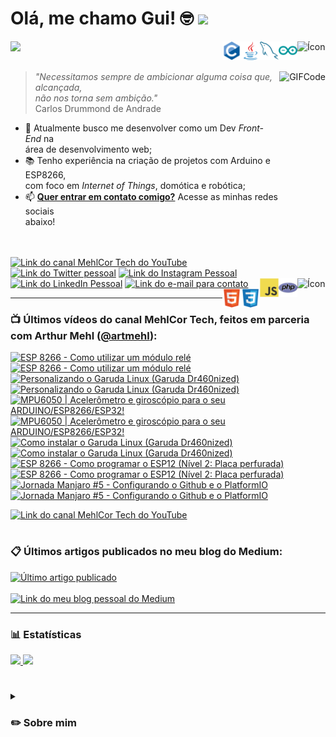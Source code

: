 <!--
    Olá querido/querida/queride visitante! Neste documento README.md, você verá vários comentários a respeito dos elementos presentes aqui em Markdown e em HTML/CSS, com o intuito de facilitar o entendimento da estrutura desse documento e consequentemente para poder servir de base para qualquer um que queira montar o seu README.md próprio.
    Fique à vontade, e espero que te ajude a criar uma "homepage" bem bonita e completa para o seu GitHub!

    OBS.: Esse meu readme.md foi inspirada no da "@rafaballerini". Muito obrigado, Rafa!
-->

# Olá, me chamo Gui! 🤓 <img src="https://github.com/gui-cordeiro/gui-cordeiro/assets/83349463/d7fcfeb5-334b-4b4d-ab73-a460a935d004" height="30px"/>

<span>
    <!-- Este é o banner de boas vindas em GIF (do "Bem-vindo/Bem-vinda/Bem-vinde"), feita por mim mesmo no site Canva! -->
    <img align="left" src="https://user-images.githubusercontent.com/83349463/213604596-4d8e04ce-7746-4055-b80b-c1994c4c00bd.gif"/>
    <!-- Este é um ícone transparente - ele é necessário para seja possível "centralizar" os demais ícones das linguagens que virão a seguir. Em poucas palavras: "Gambiarra a gente aceita. O que a gente não aceita é a derrota. 😎" -->
    <a href="#"><img align="right" alt="Ícone transparente" width="45em" height="20em" src="https://user-images.githubusercontent.com/83349463/151667763-eed1f9e2-ff23-462e-be41-a6046ad8434a.png"/></a>
    <!-- Este são os ícones das linguagens/frameworks/ferramentas nos quais tenho experiência, e que estão situados na parte superior do GIF à direita e exibidos de trás pra frente. Para mais ícones de outras linguagens, acesse este repositório: "https://github.com/devicons/devicon/tree/master/icons" -->
    <a href="https://www.arduino.cc/reference/pt/"><img align="right" alt="Ícone do Arduino" width="30em" src="https://github.com/devicons/devicon/blob/master/icons/arduino/arduino-original.svg"/></a>
    <a href="https://dev.mysql.com/doc/"><img align="right" alt="Ícone do MySQL" width="30em" src="https://github.com/devicons/devicon/blob/master/icons/mysql/mysql-original.svg"/></a>
    <a href="https://docs.oracle.com/en/java/"><img align="right" alt="Ícone do Java" width="30em" src="https://github.com/devicons/devicon/blob/master/icons/java/java-original.svg"/></a>
    <a href="https://www.ibm.com/docs/pt/i/7.2?topic=languages-c-c"><img align="right" alt="Ícone do C" width="30em" src="https://github.com/devicons/devicon/blob/master/icons/c/c-original.svg"/></a><br>
</span>

<br>

<!-- Este é o GIF da direita, feita pela JetBrains. Achei no site GIPHY. -->
<a href="https://media.giphy.com/media/R03zWv5p1oNSQd91EP/giphy.gif"><img align="right" height="300em" alt="GIFCode" src="https://user-images.githubusercontent.com/83349463/213545358-5bc13699-5fc5-40ce-af6b-3410f0d98d98.gif"></a>

> *"Necessitamos sempre de ambicionar alguma coisa que, alcançada,<br>não nos torna sem ambição."* <br>
> Carlos Drummond de Andrade
<ul>
    <li>🧠 Atualmente busco me desenvolver como um Dev <em>Front-End</em> na<br>área de desenvolvimento web;
    <li>📚 Tenho experiência na criação de projetos com Arduino e ESP8266,<br>com foco em <em>Internet of Things</em>, domótica e robótica;
    <li>📫 <strong><a href="mailto: guisg.cordeiro@gmail.com">Quer entrar em contato comigo?</a></strong> Acesse as minhas redes sociais<br>abaixo!
</ul>
<br><br>

<!--    
    O modelo do botão funciona na forma de URL. Copie e altere os valores a seguir que estão entre aspas. Lembre-se de RETIRÁ-LAS para que o botão seja criado:
    
    https://img.shields.io/badge/-"NOME_PERSONALIZADO"-"COR_DE_FUNDO_DO_BOTÃO"?style=for-the-badge&logo="LOGO_DO_SITE"&logoColor="COR DA LETRA"

    - NOME_PERSONALIZADO: O conteúdo escrito do botão. Pode escrever qualquer coisa mesmo;
    - COR_DE_FUNDO_DO_BOTÃO: A cor de fundo do botão. Pode ser escrito em inglês (como "red" ou "blue") ou em hexadecimal no formato "%23FFFFFF" (como "%23FF0000" para vermelho, ou "%230000FF" para azul);
    - LOGO_DO_SITE: Irá obter a logo do site desejado para o botão. Basta escrever apenas "instagram", "youtube", "github", etc.;
    - COR DA LETRA: A cor do nome personalizado e da logo do botão. Pode ser escrito em inglês (como "white") ou em hexadecimal no formato "%23FFFFFF" (como "%23FF0000" para vermelho, ou "%230000FF" para azul).

    Para mais informações, acesse o site "https://shields.io/".
-->
<span>
    <!-- Botão do YouTube e seu link direto -->
    <a href="https://bit.ly/MehlCorTechYT"><img src="https://img.shields.io/badge/-YouTube-%23EA4335?style=for-the-badge&logo=youtube&logoColor=white" alt="Link do canal MehlCor Tech do YouTube"></a>
    <!-- Botão do Twitter/X e seu link direto -->
    <a href="https://bit.ly/3KvevsH"><img src="https://img.shields.io/badge/-Twitter-%2300ACEE?style=for-the-badge&logo=twitter&logoColor=white" alt="Link do Twitter pessoal"></a>
    <!-- Botão do Instagram e seu link direto -->
    <a href="https://bit.ly/47eH6we"><img src="https://img.shields.io/badge/-Instagram-%23E4405F?style=for-the-badge&logo=instagram&logoColor=white" alt="Link do Instagram Pessoal"></a>
    <!-- Botão do LinkedIn e seu link direto -->
    <a href="https://bit.ly/3vkdnyw"><img src="https://img.shields.io/badge/-LinkedIn-%230077B5?style=for-the-badge&logo=linkedin&logoColor=white" alt="Link do LinkedIn Pessoal"></a>
    <!-- Botão do Gmail e seu link direto para entrar em contato -->
    <a href="mailto: guisg.cordeiro@gmail.com"><img src="https://img.shields.io/badge/-Gmail-%23bf0d00?style=for-the-badge&logo=gmail&logoColor=white" alt="Link do e-mail para contato"></a>
</span>

<span>
    <!-- Este é um outro ícone transparente que irá "centralizar" os ícones seguintes -->
    <a href="#"><img align="right" alt="Ícone transparente" width="45em" height="20em" src="https://user-images.githubusercontent.com/83349463/151667763-eed1f9e2-ff23-462e-be41-a6046ad8434a.png"/></a>
    <!-- Este são os ícones das linguagens nas quais tenho experiência situados na parte inferior do GIF à direita -->
    <a href="https://www.php.net/docs.php"><img align="right" alt="Ícone do PHP" width="30em"src="https://github.com/devicons/devicon/blob/master/icons/php/php-original.svg"/></a>
    <a href="https://developer.mozilla.org/pt-BR/docs/Web/JavaScript/Reference"><img align="right" alt="Ícone do JavaScript" width="30px" src="https://github.com/devicons/devicon/blob/master/icons/javascript/javascript-original.svg"/></a>
    <a href="https://developer.mozilla.org/pt-BR/docs/Web/CSS/Reference"><img align="right" alt="Ícone das CSS" width="30em" src="https://github.com/devicons/devicon/blob/master/icons/css3/css3-original.svg"/></a>
    <a href="https://developer.mozilla.org/pt-BR/docs/Web/HTML/Reference"><img align="right" alt="Ícone da HTML" width="30em" src="https://github.com/devicons/devicon/blob/master/icons/html5/html5-original.svg"/></a>
</span>

---

### 📺 Últimos vídeos do canal MehlCor Tech, feitos em parceria com Arthur Mehl ([@artmehl](https://github.com/artmehl)):
<!-- BEGIN YOUTUBE-CARDS -->
[![ESP 8266 - Como utilizar um módulo relé](https://ytcards.demolab.com/?id=6eYc6gmlF9U&title=ESP+8266+-+Como+utilizar+um+m%C3%B3dulo+rel%C3%A9&lang=ptbr&timestamp=1678572002&background_color=%230d1117&title_color=%23ffffff&stats_color=%23dedede&max_title_lines=2&width=250&border_radius=5&duration=1444 "ESP 8266 - Como utilizar um módulo relé")](https://www.youtube.com/watch?v=6eYc6gmlF9U#gh-dark-mode-only)[![ESP 8266 - Como utilizar um módulo relé](https://ytcards.demolab.com/?id=6eYc6gmlF9U&title=ESP+8266+-+Como+utilizar+um+m%C3%B3dulo+rel%C3%A9&lang=ptbr&timestamp=1678572002&background_color=%23ffffff&title_color=%2324292f&stats_color=%2357606a&max_title_lines=2&width=250&border_radius=5&duration=1444 "ESP 8266 - Como utilizar um módulo relé")](https://www.youtube.com/watch?v=6eYc6gmlF9U#gh-light-mode-only)
[![Personalizando o Garuda Linux (Garuda Dr460nized)](https://ytcards.demolab.com/?id=UlA3xTt6S2Q&title=Personalizando+o+Garuda+Linux+%28Garuda+Dr460nized%29&lang=ptbr&timestamp=1675004427&background_color=%230d1117&title_color=%23ffffff&stats_color=%23dedede&max_title_lines=2&width=250&border_radius=5&duration=641 "Personalizando o Garuda Linux (Garuda Dr460nized)")](https://www.youtube.com/watch?v=UlA3xTt6S2Q#gh-dark-mode-only)[![Personalizando o Garuda Linux (Garuda Dr460nized)](https://ytcards.demolab.com/?id=UlA3xTt6S2Q&title=Personalizando+o+Garuda+Linux+%28Garuda+Dr460nized%29&lang=ptbr&timestamp=1675004427&background_color=%23ffffff&title_color=%2324292f&stats_color=%2357606a&max_title_lines=2&width=250&border_radius=5&duration=641 "Personalizando o Garuda Linux (Garuda Dr460nized)")](https://www.youtube.com/watch?v=UlA3xTt6S2Q#gh-light-mode-only)
[![MPU6050 | Acelerômetro e giroscópio para o seu ARDUINO/ESP8266/ESP32!](https://ytcards.demolab.com/?id=ibVH8V2EwEg&title=MPU6050+%7C+Aceler%C3%B4metro+e+girosc%C3%B3pio+para+o+seu+ARDUINO%2FESP8266%2FESP32%21&lang=ptbr&timestamp=1674918035&background_color=%230d1117&title_color=%23ffffff&stats_color=%23dedede&max_title_lines=2&width=250&border_radius=5&duration=1082 "MPU6050 | Acelerômetro e giroscópio para o seu ARDUINO/ESP8266/ESP32!")](https://www.youtube.com/watch?v=ibVH8V2EwEg#gh-dark-mode-only)[![MPU6050 | Acelerômetro e giroscópio para o seu ARDUINO/ESP8266/ESP32!](https://ytcards.demolab.com/?id=ibVH8V2EwEg&title=MPU6050+%7C+Aceler%C3%B4metro+e+girosc%C3%B3pio+para+o+seu+ARDUINO%2FESP8266%2FESP32%21&lang=ptbr&timestamp=1674918035&background_color=%23ffffff&title_color=%2324292f&stats_color=%2357606a&max_title_lines=2&width=250&border_radius=5&duration=1082 "MPU6050 | Acelerômetro e giroscópio para o seu ARDUINO/ESP8266/ESP32!")](https://www.youtube.com/watch?v=ibVH8V2EwEg#gh-light-mode-only)
[![Como instalar o Garuda Linux (Garuda Dr460nized)](https://ytcards.demolab.com/?id=fFp5DAzT-JI&title=Como+instalar+o+Garuda+Linux+%28Garuda+Dr460nized%29&lang=ptbr&timestamp=1674217815&background_color=%230d1117&title_color=%23ffffff&stats_color=%23dedede&max_title_lines=2&width=250&border_radius=5&duration=1490 "Como instalar o Garuda Linux (Garuda Dr460nized)")](https://www.youtube.com/watch?v=fFp5DAzT-JI#gh-dark-mode-only)[![Como instalar o Garuda Linux (Garuda Dr460nized)](https://ytcards.demolab.com/?id=fFp5DAzT-JI&title=Como+instalar+o+Garuda+Linux+%28Garuda+Dr460nized%29&lang=ptbr&timestamp=1674217815&background_color=%23ffffff&title_color=%2324292f&stats_color=%2357606a&max_title_lines=2&width=250&border_radius=5&duration=1490 "Como instalar o Garuda Linux (Garuda Dr460nized)")](https://www.youtube.com/watch?v=fFp5DAzT-JI#gh-light-mode-only)
[![ESP 8266 - Como programar o ESP12 (Nível 2: Placa perfurada)](https://ytcards.demolab.com/?id=OvrxyMAQR4s&title=ESP+8266+-+Como+programar+o+ESP12+%28N%C3%ADvel+2%3A+Placa+perfurada%29&lang=ptbr&timestamp=1673557215&background_color=%230d1117&title_color=%23ffffff&stats_color=%23dedede&max_title_lines=2&width=250&border_radius=5&duration=1511 "ESP 8266 - Como programar o ESP12 (Nível 2: Placa perfurada)")](https://www.youtube.com/watch?v=OvrxyMAQR4s#gh-dark-mode-only)[![ESP 8266 - Como programar o ESP12 (Nível 2: Placa perfurada)](https://ytcards.demolab.com/?id=OvrxyMAQR4s&title=ESP+8266+-+Como+programar+o+ESP12+%28N%C3%ADvel+2%3A+Placa+perfurada%29&lang=ptbr&timestamp=1673557215&background_color=%23ffffff&title_color=%2324292f&stats_color=%2357606a&max_title_lines=2&width=250&border_radius=5&duration=1511 "ESP 8266 - Como programar o ESP12 (Nível 2: Placa perfurada)")](https://www.youtube.com/watch?v=OvrxyMAQR4s#gh-light-mode-only)
[![Jornada Manjaro #5 - Configurando o Github e o PlatformIO](https://ytcards.demolab.com/?id=5xBNUDOqPsM&title=Jornada+Manjaro+%235+-+Configurando+o+Github+e+o+PlatformIO&lang=ptbr&timestamp=1667833204&background_color=%230d1117&title_color=%23ffffff&stats_color=%23dedede&max_title_lines=2&width=250&border_radius=5&duration=1326 "Jornada Manjaro #5 - Configurando o Github e o PlatformIO")](https://www.youtube.com/watch?v=5xBNUDOqPsM#gh-dark-mode-only)[![Jornada Manjaro #5 - Configurando o Github e o PlatformIO](https://ytcards.demolab.com/?id=5xBNUDOqPsM&title=Jornada+Manjaro+%235+-+Configurando+o+Github+e+o+PlatformIO&lang=ptbr&timestamp=1667833204&background_color=%23ffffff&title_color=%2324292f&stats_color=%2357606a&max_title_lines=2&width=250&border_radius=5&duration=1326 "Jornada Manjaro #5 - Configurando o Github e o PlatformIO")](https://www.youtube.com/watch?v=5xBNUDOqPsM#gh-light-mode-only)
<!-- END YOUTUBE-CARDS -->
<a href="https://bit.ly/MehlCorTechYT"><img src="https://img.shields.io/badge/-Assista%20à%20mais%20vídeos-%23EA4335?style=for-the-badge&logo=youtube&logoColor=white" alt="Link do canal MehlCor Tech do YouTube"></a>

#

### 📋 Últimos artigos publicados no meu blog do Medium:
<div>
    <a target="_blank" href="https://github-readme-medium-recent-article.vercel.app/medium/@gui-cordeiro/0"><img src="https://github-readme-medium-recent-article.vercel.app/medium/@gui-cordeiro/0" alt="Último artigo publicado"></a>
</div>
<br>
<a href="https://gui-cordeiro.medium.com/"><img src="https://img.shields.io/badge/-Leia%20mais%20artigos-%23000000?style=for-the-badge&logo=medium&logoColor=white" alt="Link do meu blog pessoal do Medium"></a>

---

### 📊 Estatísticas
<!-- Este são as tabelas de estatísticas do meu perfil. Para mais detalhes sobre como criar e personalizar as suas próprias tabelas, visite o repositório "https://github.com/anuraghazra/github-readme-stats" -->
<div align="left">
    <a href="https://github.com/anuraghazra/github-readme-stats">
        <img height="180em" src="https://github-readme-stats.vercel.app/api?username=gui-cordeiro&theme=calm_pink&include_all_commits=true&show_icons=true&locale=pt-br&PAT_01">
        <img height="180em" src="https://github-readme-stats.vercel.app/api/top-langs/?username=gui-cordeiro&theme=calm_pink&layout=compact&locale=pt-br&langs_count=7&PAT_01">
    </a>
</div>

#

<details>
    <summary><h3>✏️ Sobre mim</h3></summary>
Meu nome é <strong>Guilherme Cordeiro</strong>, sou <strong>técnico em Informática</strong> formado pelo Instituto Federal do Paraná e tenho interesse em seguir na <strong>área de desenvolvimento web Front End</strong>. Durante o curso técnico, pude estudar:

- Diversas linguagens de programação e de marcação, como <strong>C, Java, PHP, MySQL, HTML, CSS e JavaScript</strong>, além de poder desenvolver aplicações <strong>Android com o Android Studio</strong>;
- A como gerenciar corretamente a criação de um software a partir das etapas de <strong>planejamento, gerenciamento, construção, implementação e manutenção de um projeto</strong>;
- A como desenvolver ideias e utilizá-las como fonte para <strong>a criação de projetos inovadores</strong> (através dos conhecimentos técnicos adquiridos e, sobretudo, da criatividade), com o objetivo de <strong>solucionar problemas no contexto social de maneira inteligente e sustentável</strong>.

Citarei alguns projetos no qual eu desenvolvi em conjunto com outros colegas (todos eles desenvolvidos com microcontroladores <em>Arduino</em> e <em>ESP8266</em>): 

- A implementação de um sistema de automação residencial de baixo custo, com monitoramento local via servidor web (projeto criado e apresentado sob a forma de Trabalho de Conclusão de Curso); e
- A implementação de uma estação meteorológica de baixo custo para monitoramento climático de locais remotos (particularmente áreas rurais) e/ou de difícil acesso, via aplicativo mobile.
</details>

<!-- Feito com ❤️ por Gui Cordeiro -->
